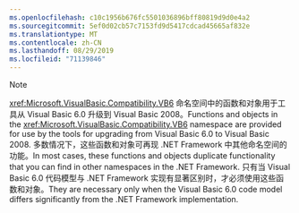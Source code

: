 ```yaml
---
ms.openlocfilehash: c10c1956b676fc5501036896bff80819d9d0e4a2
ms.sourcegitcommit: 5ef0d02cb57c7153fd9d5417cdcad45665af832e
ms.translationtype: MT
ms.contentlocale: zh-CN
ms.lasthandoff: 08/29/2019
ms.locfileid: "71139846"
---
```

> [!NOTE]
>  <span data-ttu-id="c4451-101"><xref:Microsoft.VisualBasic.Compatibility.VB6> 命名空间中的函数和对象用于工具从 Visual Basic 6.0 升级到 Visual Basic 2008。</span><span class="sxs-lookup"><span data-stu-id="c4451-101">Functions and objects in the <xref:Microsoft.VisualBasic.Compatibility.VB6> namespace are provided for use by the tools for upgrading from Visual Basic 6.0 to Visual Basic 2008.</span></span> <span data-ttu-id="c4451-102">多数情况下，这些函数和对象可再现 .NET Framework 中其他命名空间的功能。</span><span class="sxs-lookup"><span data-stu-id="c4451-102">In most cases, these functions and objects duplicate functionality that you can find in other namespaces in the .NET Framework.</span></span> <span data-ttu-id="c4451-103">只有当 Visual Basic 6.0 代码模型与 .NET Framework 实现有显著区别时，才必须使用这些函数和对象。</span><span class="sxs-lookup"><span data-stu-id="c4451-103">They are necessary only when the Visual Basic 6.0 code model differs significantly from the .NET Framework implementation.</span></span>